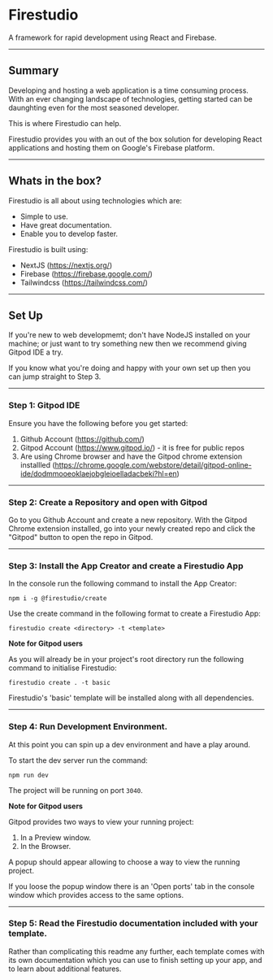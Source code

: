 # Firestudio 

A framework for rapid development using React and Firebase.

---

## Summary

Developing and hosting a web application is a time consuming process.
With an ever changing landscape of technologies, getting started can be daunghting even for the most seasoned developer.

This is where Firestudio can help.

Firestudio provides you with an out of the box solution for developing React applications and hosting them on Google's Firebase platform.

--- 

## Whats in the box?

Firestudio is all about using technologies which are:
- Simple to use.
- Have great documentation.
- Enable you to develop faster.

Firestudio is built using:
- NextJS (https://nextjs.org/)
- Firebase (https://firebase.google.com/)
- Tailwindcss (https://tailwindcss.com/)

---

## Set Up

If you're new to web developmemt; don't have NodeJS installed on your machine; or just want to try something new then we recommend giving Gitpod IDE a try.

If you know what you're doing and happy with your own set up then you can jump straight to Step 3.

---

### Step 1: Gitpod IDE

Ensure you have the following before you get started:
1) Github Account (https://github.com/)
2) Gitpod Account (https://www.gitpod.io/) - it is free for public repos
3) Are using Chrome browser and have the Gitpod chrome extension installled (https://chrome.google.com/webstore/detail/gitpod-online-ide/dodmmooeoklaejobgleioelladacbeki?hl=en)

---

### Step 2: Create a Repository and open with Gitpod

Go to you Github Account and create a new repository.
With the Gitpod Chrome extension installed, go into your newly created repo and click the "Gitpod" button to open the repo in Gitpod.

---

### Step 3: Install the App Creator and create a Firestudio App

In the console run the following command to install the App Creator:
```
npm i -g @firestudio/create
```

Use the create command in the following format to create a Firestudio App:
```
firestudio create <directory> -t <template>
```

**Note for Gitpod users**

As you will already be in your project's root directory run the following command to initialise Firestudio:
```
firestudio create . -t basic
```

Firestudio's 'basic' template will be installed along with all dependencies.

---

### Step 4: Run Development Environment.

At this point you can spin up a dev environment and have a play around.

To start the dev server run the command:
```
npm run dev
```
The project will be running on port `3040`.

**Note for Gitpod users**

Gitpod provides two ways to view your running project:
1) In a Preview window.
2) In the Browser.

A popup should appear allowing to choose a way to view the running project.

If you loose the popup window there is an 'Open ports' tab in the console window which provides access to the same options.

---

### Step 5: Read the Firestudio documentation included with your template.

Rather than complicating this readme any further, each template comes with its own documentation which you can use to finish setting up your app, and to learn about additional features.
